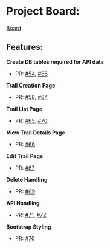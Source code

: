 # Project Board:
[Board](https://github.com/users/davidredziniak/projects/2/views/1)

## Features:
**Create DB tables required for API data**

- PR: [#54](https://github.com/davidredziniak/dr475-IT202-452-M2024/pull/54), [#55](https://github.com/davidredziniak/dr475-IT202-452-M2024/pull/55)

**Trail Creation Page**

- PR: [#58](https://github.com/davidredziniak/dr475-IT202-452-M2024/pull/58), [#64](https://github.com/davidredziniak/dr475-IT202-452-M2024/pull/64)

**Trail List Page**

- PR: [#65](https://github.com/davidredziniak/dr475-IT202-452-M2024/pull/65), [#70](https://github.com/davidredziniak/dr475-IT202-452-M2024/pull/70)

**View Trail Details Page**

- PR: [#66](https://github.com/davidredziniak/dr475-IT202-452-M2024/pull/66)

**Edit Trail Page**

- PR: [#67](https://github.com/davidredziniak/dr475-IT202-452-M2024/pull/67)

**Delete Handling**

- PR: [#69](https://github.com/davidredziniak/dr475-IT202-452-M2024/pull/69)

**API Handling**

- PR: [#71](https://github.com/davidredziniak/dr475-IT202-452-M2024/pull/71), [#72](https://github.com/davidredziniak/dr475-IT202-452-M2024/pull/72)

**Bootstrap Styling**

- PR: [#70](https://github.com/davidredziniak/dr475-IT202-452-M2024/pull/70)
